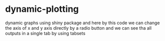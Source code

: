 # dynamic-plotting
dynamic graphs using shiny package and
here by this code we can change the axis of x and y axis directly by a radio button and we can see tha all outputs in a single tab by using tabsets 
